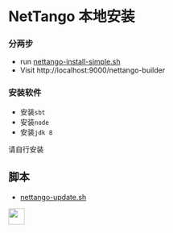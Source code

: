 # NetTango 本地安装

### 分两步
* run [nettango-install-simple.sh](https://github.com/eccstartup/NetTangoInstall/blob/master/nettango-install.sh)
* Visit http://localhost:9000/nettango-builder

### 安装软件

* 安装`sbt`
* 安装`node`
* 安装`jdk 8`

请自行安装

## 脚本
* [nettango-update.sh](https://github.com/eccstartup/NetTangoInstall/blob/master/nettango-update.sh)

<a href="https://www.paypal.com/paypalme/luyi06"><img src="https://www.paypalobjects.com/en_US/i/btn/btn_donate_LG.gif" height="32"></a>
